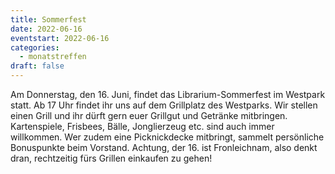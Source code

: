 ```yaml
---
title: Sommerfest
date: 2022-06-16
eventstart: 2022-06-16
categories:
  - monatstreffen
draft: false
---
```

Am Donnerstag, den 16. Juni, findet das Librarium-Sommerfest im Westpark statt. Ab 17 Uhr findet ihr uns auf dem 
Grillplatz des Westparks. Wir stellen einen Grill und ihr dürft gern euer Grillgut und Getränke mitbringen. 
Kartenspiele, Frisbees, Bälle, Jonglierzeug etc. sind auch immer willkommen. Wer zudem eine Picknickdecke mitbringt, 
sammelt persönliche Bonuspunkte beim Vorstand. Achtung, der 16. ist Fronleichnam, also denkt dran, rechtzeitig 
fürs Grillen einkaufen zu gehen!

<!--
Wenn das Wetter am 16. nicht mitspielt, werden wir stattdessen spontan auf das Café Papillon ausweichen. Das teilen wir 
euch dann bis spätestens 14 Uhr am selben Tag via Newsletter und Signalgruppe mit.
-->